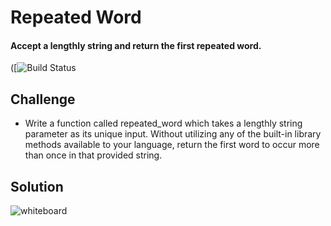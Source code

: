 # Repeated Word
#### Accept a lengthly string and return the first repeated word.
([![Build Status](https://travis-ci.com/Confalone/data-structures-and-algorithms.svg?branch=master)

## Challenge
* Write a function called repeated_word which takes a lengthly string parameter as its unique input. Without utilizing any of the built-in library methods available to your language, return the first word to occur more than once in that provided string.

## Solution
![whiteboard](../repeated_word.jpeg)